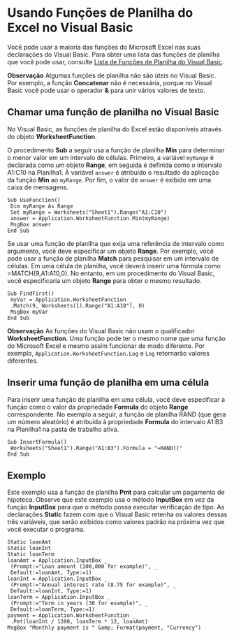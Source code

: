 
# Usando Funções de Planilha do Excel no Visual Basic

Você pode usar a maioria das funções do Microsoft Excel nas suas declarações do Visual Basic. Para obter uma lista das funções de planilha que você pode usar, consulte [Lista de Funções de Planilha do Visual Basic](96fd33a5-bfae-3472-2dbd-e0f53d464ed8.md).


 **Observação**  Algumas funções de planilha não são úteis no Visual Basic. Por exemplo, a função  **Concatenar** não é necessária, porque no Visual Basic você pode usar o operador **&amp;** para unir vários valores de texto.


## Chamar uma função de planilha no Visual Basic

No Visual Basic, as funções de planilha do Excel estão disponíveis através do objeto  **WorksheetFunction**.

O procedimento  **Sub** a seguir usa a função de planilha **Min** para determinar o menor valor em um intervalo de células. Primeiro, a variável `myRange` é declarada como um objeto **Range**, em seguida é definida como o intervalo A1:C10 na Planilha1. À variável `answer` é atribuído o resultado da aplicação da função **Min** ao `myRange`. Por fim, o valor de  `answer` é exibido em uma caixa de mensagens.




```
Sub UseFunction() 
 Dim myRange As Range 
 Set myRange = Worksheets("Sheet1").Range("A1:C10") 
 answer = Application.WorksheetFunction.Min(myRange) 
 MsgBox answer 
End Sub
```

Se usar uma função de planilha que exija uma referência de intervalo como argumento, você deve especificar um objeto  **Range**. Por exemplo, você pode usar a função de planilha **Match** para pesquisar em um intervalo de células. Em uma célula de planilha, você deverá inserir uma fórmula como =MATCH(9,A1:A10,0). No entanto, em um procedimento do Visual Basic, você especificaria um objeto **Range** para obter o mesmo resultado.




```
Sub FindFirst() 
 myVar = Application.WorksheetFunction _ 
 .Match(9, Worksheets(1).Range("A1:A10"), 0) 
 MsgBox myVar 
End Sub
```


 **Observação**  As funções do Visual Basic não usam o qualificador  **WorksheetFunction**. Uma função pode ter o mesmo nome que uma função do Microsoft Excel e mesmo assim funcionar de modo diferente. Por exemplo, `Application.WorksheetFunction.Log` e `Log` retornarão valores diferentes.


## Inserir uma função de planilha em uma célula

Para inserir uma função de planilha em uma célula, você deve especificar a função como o valor da propriedade  **Formula** do objeto **Range** correspondente. No exemplo a seguir, a função de planilha RAND (que gera um número aleatório) é atribuída à propriedade **Formula** do intervalo A1:B3 na Planilha1 na pasta de trabalho ativa.


```
Sub InsertFormula() 
 Worksheets("Sheet1").Range("A1:B3").Formula = "=RAND()" 
End Sub
```


## Exemplo

Este exemplo usa a função de planilha  **Pmt** para calcular um pagamento de hipoteca. Observe que este exemplo usa o método **InputBox** em vez da função **InputBox** para que o método possa executar verificação de tipo. As declarações **Static** fazem com que o Visual Basic retenha os valores dessas três variáveis, que serão exibidos como valores padrão na próxima vez que você executar o programa.


```
Static loanAmt 
Static loanInt 
Static loanTerm 
loanAmt = Application.InputBox _ 
 (Prompt:="Loan amount (100,000 for example)", _ 
 Default:=loanAmt, Type:=1) 
loanInt = Application.InputBox _ 
 (Prompt:="Annual interest rate (8.75 for example)", _ 
 Default:=loanInt, Type:=1) 
loanTerm = Application.InputBox _ 
 (Prompt:="Term in years (30 for example)", _ 
 Default:=loanTerm, Type:=1) 
payment = Application.WorksheetFunction _ 
 .Pmt(loanInt / 1200, loanTerm * 12, loanAmt) 
MsgBox "Monthly payment is " &amp; Format(payment, "Currency")
```


